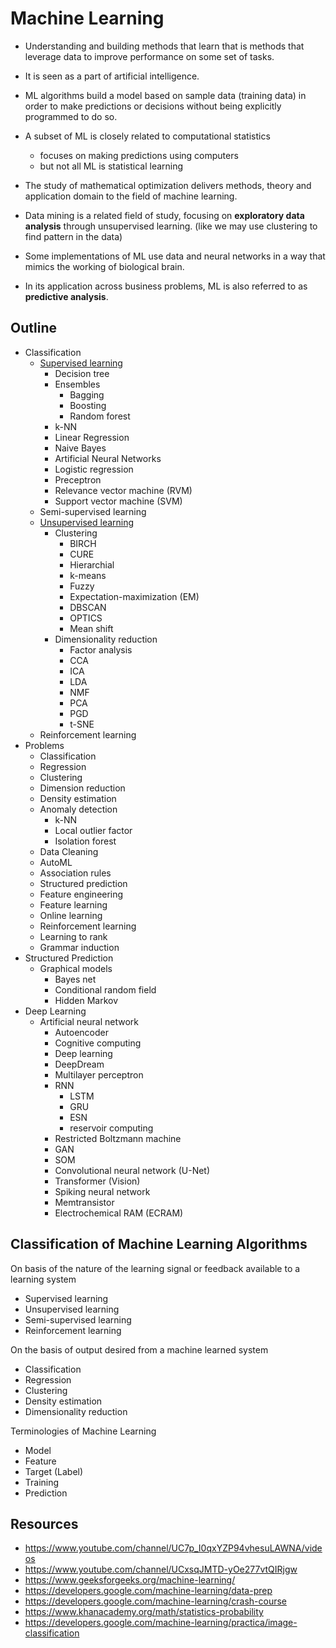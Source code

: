 # Machine Learning

- Understanding and building methods that learn that is methods that
  leverage data to improve performance on some set of tasks.
- It is seen as a part of artificial intelligence.
- ML algorithms build a model based on sample data (training data) in order
  to make predictions or decisions without being explicitly programmed to do so.

- A subset of ML is closely related to computational statistics
    - focuses on making predictions using computers
    - but not all ML is statistical learning

- The study of mathematical optimization delivers methods, theory and application
  domain to the field of machine learning.

- Data mining is a related field of study, focusing on **exploratory data analysis**
  through unsupervised learning. (like we may use clustering to find pattern in the data)

- Some implementations of ML use data and neural networks in a way that mimics the working of biological brain.
- In its application across business problems, ML is also referred to as **predictive analysis**.

## Outline

- Classification
    - [Supervised learning](./supervised-learning/supervised-learning.md)
        - Decision tree
        - Ensembles
            - Bagging
            - Boosting
            - Random forest
        - k-NN
        - Linear Regression
        - Naive Bayes
        - Artificial Neural Networks
        - Logistic regression
        - Preceptron
        - Relevance vector machine (RVM)
        - Support vector machine (SVM)
    - Semi-supervised learning
    - [Unsupervised learning](./unsupervised-learning/unsupervised-learning.md)
        - Clustering
            - BIRCH
            - CURE
            - Hierarchial
            - k-means
            - Fuzzy
            - Expectation-maximization (EM)
            - DBSCAN
            - OPTICS
            - Mean shift
        - Dimensionality reduction
            - Factor analysis
            - CCA
            - ICA
            - LDA
            - NMF
            - PCA
            - PGD
            - t-SNE
    - Reinforcement learning
- Problems
    - Classification
    - Regression
    - Clustering
    - Dimension reduction
    - Density estimation
    - Anomaly detection
        - k-NN
        - Local outlier factor
        - Isolation forest
    - Data Cleaning
    - AutoML
    - Association rules
    - Structured prediction
    - Feature engineering
    - Feature learning
    - Online learning
    - Reinforcement learning
    - Learning to rank
    - Grammar induction
- Structured Prediction
    - Graphical models
        - Bayes net
        - Conditional random field
        - Hidden Markov
- Deep Learning
    - Artificial neural network
        - Autoencoder
        - Cognitive computing
        - Deep learning
        - DeepDream
        - Multilayer perceptron
        - RNN
            - LSTM
            - GRU
            - ESN
            - reservoir computing
        - Restricted Boltzmann machine
        - GAN
        - SOM
        - Convolutional neural network (U-Net)
        - Transformer (Vision)
        - Spiking neural network
        - Memtransistor
        - Electrochemical RAM (ECRAM)

## Classification of Machine Learning Algorithms

On basis of the nature of the learning signal or feedback available to a learning system

- Supervised learning
- Unsupervised learning
- Semi-supervised learning
- Reinforcement learning

On the basis of output desired from a machine learned system

- Classification
- Regression
- Clustering
- Density estimation
- Dimensionality reduction

Terminologies of Machine Learning

- Model
- Feature
- Target (Label)
- Training
- Prediction

## Resources

- <https://www.youtube.com/channel/UC7p_I0qxYZP94vhesuLAWNA/videos>
- <https://www.youtube.com/channel/UCxsqJMTD-yOe277vtQIRjgw>
- <https://www.geeksforgeeks.org/machine-learning/>
- <https://developers.google.com/machine-learning/data-prep>
- <https://developers.google.com/machine-learning/crash-course>
- <https://www.khanacademy.org/math/statistics-probability>
- <https://developers.google.com/machine-learning/practica/image-classification>

